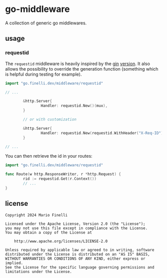 # go-middleware

A collection of generic go middlewares.

## usage

### requestid

The `requestid` middleware is heavily inspired by the
[gin](https://gin-gonic.com)
[version](https://github.com/gin-contrib/requestid). It also allows the
possibility to override the generation function (something which is helpful
during testing for example).

```go
import "go.finelli.dev/middleware/requestid"

// ...

        &http.Server{
                Handler: requestid.New()(mux),
        }

        // or with customization

        &http.Server{
                Handler: requestid.New(requestid.WithHeader("X-Req-ID"))(mux),
        }

// ...
```

You can then retrieve the id in your routes:

```go
import "go.finelli.dev/middleware/requestid"

func Route(w http.ResponseWriter, r *http.Request) {
        rid := requestid.Get(r.Context())
        // ...
}
```

## license

```
Copyright 2024 Mario Finelli

Licensed under the Apache License, Version 2.0 (the "License");
you may not use this file except in compliance with the License.
You may obtain a copy of the License at

    http://www.apache.org/licenses/LICENSE-2.0

Unless required by applicable law or agreed to in writing, software
distributed under the License is distributed on an "AS IS" BASIS,
WITHOUT WARRANTIES OR CONDITIONS OF ANY KIND, either express or implied.
See the License for the specific language governing permissions and
limitations under the License.
```
